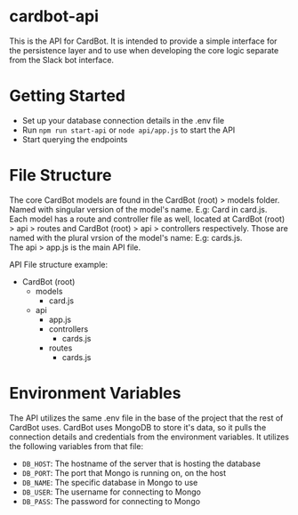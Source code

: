 # cardbot-api
This is the API for CardBot. It is intended to provide a simple interface for the
persistence layer and to use when developing the core logic separate from the
Slack bot interface.

# Getting Started
* Set up your database connection details in the .env file
* Run `npm run start-api` or `node api/app.js` to start the API
* Start querying the endpoints

# File Structure
The core CardBot models are found in the CardBot (root) > models folder. Named
with singular version of the model's name. E.g: Card in card.js.  
Each model has a route and controller file as well, located at CardBot (root) >
api > routes and CardBot (root) > api > controllers respectively. Those are named
with the plural vrsion of the model's name: E.g: cards.js.  
The api > app.js is the main API file.

API File structure example:
* CardBot (root)
  * models
      * card.js
  * api
    * app.js
    * controllers
      * cards.js
    * routes
      * cards.js

# Environment Variables
The API utilizes the same .env file in the base of the project that the rest of
CardBot uses. CardBot uses MongoDB to store it's data, so it pulls the connection
details and credentials from the environment variables. It utilizes the following
variables from that file:
* `DB_HOST`: The hostname of the server that is hosting the database
* `DB_PORT`: The port that Mongo is running on, on the host
* `DB_NAME`: The specific database in Mongo to use
* `DB_USER`: The username for connecting to Mongo
* `DB_PASS`: The password for connecting to Mongo
